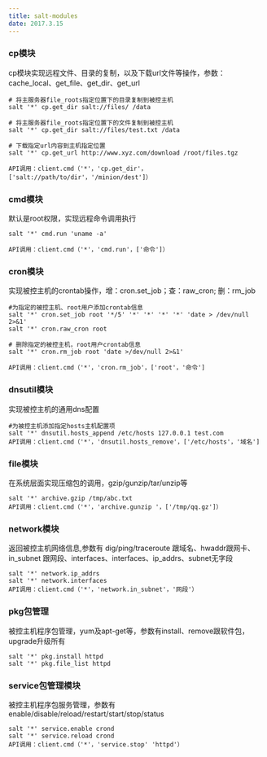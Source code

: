 ```yaml
---
title: salt-modules
date: 2017.3.15
---
```

### cp模块
cp模块实现远程文件、目录的复制，以及下载url文件等操作，参数：cache_local、get_file、get_dir、get_url

```
# 将主服务器file_roots指定位置下的目录复制到被控主机
salt '*' cp.get_dir salt://files/ /data

# 将主服务器file_roots指定位置下的文件复制到被控主机
salt '*' cp.get_dir salt://files/test.txt /data

# 下载指定url内容到主机指定位置
salt '*' cp.get_url http://www.xyz.com/download /root/files.tgz

API调用：client.cmd（'*'，'cp.get_dir'，['salt://path/to/dir'，'/minion/dest']）
```

### cmd模块
默认是root权限，实现远程命令调用执行
```
salt '*' cmd.run 'uname -a'

API调用：client.cmd（'*'，'cmd.run'，['命令']）
```
### cron模块
实现被控主机的crontab操作，增：cron.set_job；查：raw_cron; 删：rm_job
```
#为指定的被控主机、root用户添加crontab信息
salt '*' cron.set_job root '*/5' '*' '*' '*' '*' 'date > /dev/null 2>&1'
salt '*' cron.raw_cron root

# 删除指定的被控主机，root用户crontab信息
salt '*' cron.rm_job root 'date >/dev/null 2>&1'

API调用：client.cmd（'*'，'cron.rm_job'，['root'，'命令']
```

### dnsutil模块
实现被控主机的通用dns配置
```
#为被控主机添加指定hosts主机配置项
salt '*' dnsutil.hosts_append /etc/hosts 127.0.0.1 test.com
API调用：client.cmd（'*'，'dnsutil.hosts_remove'，['/etc/hosts'，'域名']
```
### file模块
在系统层面实现压缩包的调用，gzip/gunzip/tar/unzip等
```
salt '*' archive.gzip /tmp/abc.txt
API调用：client.cmd（'*'，'archive.gunzip '，['/tmp/qq.gz']）
```
### network模块
返回被控主机网络信息,参数有 dig/ping/traceroute 跟域名、hwaddr跟网卡、in_subnet 跟网段、interfaces、interfaces、ip_addrs、subnet无字段
```
salt '*' network.ip_addrs
salt '*' network.interfaces
API调用：client.cmd（'*'，'network.in_subnet'，'网段'）
```
### pkg包管理
被控主机程序包管理，yum及apt-get等，参数有install、remove跟软件包，upgrade升级所有
```
salt '*' pkg.install httpd
salt '*' pkg.file_list httpd
```
### service包管理模块
被控主机程序包服务管理，参数有enable/disable/reload/restart/start/stop/status
```
salt '*' service.enable crond
salt '*' service.reload crond
API调用：client.cmd（'*'，'service.stop' 'httpd'）
```

